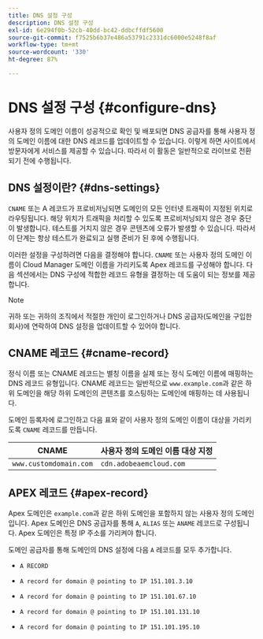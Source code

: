 ```yaml
---
title: DNS 설정 구성
description: DNS 설정 구성
exl-id: 6e294f0b-52cb-40dd-bc42-ddbcffdf5600
source-git-commit: f7525b6b37e486a53791c2331dc6000e5248f8af
workflow-type: tm+mt
source-wordcount: '330'
ht-degree: 87%

---
```


# DNS 설정 구성 {#configure-dns}

사용자 정의 도메인 이름이 성공적으로 확인 및 배포되면 DNS 공급자를 통해 사용자 정의 도메인 이름에 대한 DNS 레코드를 업데이트할 수 있습니다. 이렇게 하면 사이트에서 방문자에게 서비스를 제공할 수 있습니다. 따라서 이 활동은 일반적으로 라이브로 전환되기 전에 수행됩니다.

## DNS 설정이란? {#dns-settings}

`CNAME` 또는 A 레코드가 프로비저닝되면 도메인의 모든 인터넷 트래픽이 지정된 위치로 라우팅됩니다. 해당 위치가 트래픽을 처리할 수 있도록 프로비저닝되지 않은 경우 중단이 발생합니다. 테스트를 거치지 않은 경우 콘텐츠에 오류가 발생할 수 있습니다. 따라서 이 단계는 항상 테스트가 완료되고 실행 준비가 된 후에 수행됩니다.

이러한 설정을 구성하려면 다음을 결정해야 합니다. `CNAME` 또는 사용자 정의 도메인 이름이 Cloud Manager 도메인 이름을 가리키도록 Apex 레코드를 구성해야 합니다. 다음 섹션에서는 DNS 구성에 적합한 레코드 유형을 결정하는 데 도움이 되는 정보를 제공합니다.

>[!NOTE]
>
>귀하 또는 귀하의 조직에서 적절한 개인이 로그인하거나 DNS 공급자(도메인을 구입한 회사)에 연락하여 DNS 설정을 업데이트할 수 있어야 합니다.

## CNAME 레코드 {#cname-record}

정식 이름 또는 CNAME 레코드는 별칭 이름을 실제 또는 정식 도메인 이름에 매핑하는 DNS 레코드 유형입니다. CNAME 레코드는 일반적으로 `www.example.com`과 같은 하위 도메인을 해당 하위 도메인의 콘텐츠를 호스팅하는 도메인에 매핑하는 데 사용됩니다.

도메인 등록자에 로그인하고 다음 표와 같이 사용자 정의 도메인 이름이 대상을 가리키도록 `CNAME` 레코드를 만듭니다.

| CNAME | 사용자 정의 도메인 이름 대상 지정 |
|--- |--- |
| `www.customdomain.com` | `cdn.adobeaemcloud.com` |

## APEX 레코드 {#apex-record}

Apex 도메인은 `example.com`과 같은 하위 도메인을 포함하지 않는 사용자 정의 도메인입니다. Apex 도메인은 DNS 공급자를 통해 `A`, `ALIAS` 또는 `ANAME` 레코드로 구성됩니다. Apex 도메인은 특정 IP 주소를 가리켜야 합니다.

도메인 공급자를 통해 도메인의 DNS 설정에 다음 `A` 레코드를 모두 추가합니다.

* `A RECORD`

* `A record for domain @ pointing to IP 151.101.3.10`

* `A record for domain @ pointing to IP 151.101.67.10`

* `A record for domain @ pointing to IP 151.101.131.10`

* `A record for domain @ pointing to IP 151.101.195.10`
